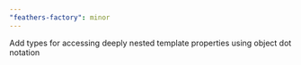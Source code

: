 ```yaml
---
"feathers-factory": minor
---
```


Add types for accessing deeply nested template properties using object dot notation
